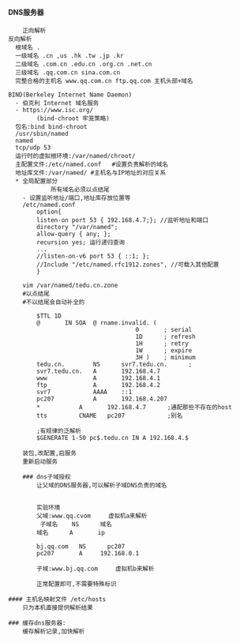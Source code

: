 #### DNS服务器
        正向解析
	反向解析
      根域名 .
      一级域名 .cn ,us .hk .tw .jp .kr
      二级域名 .com.cn .edu.cn .org.cn .net.cn
      三级域名 .qq.com.cn sina.com.cn
      完整合格的主机名 www.qq.com.cn ftp.qq.com 主机头部+域名
	
	BIND(Berkeley Internet Name Daemon)
	  - 伯克利 Internet 域名服务
	  - https://www.isc.org/
			(bind-chroot 牢笼策略)
 	  包名:bind bind-chroot
	  /usr/sbin/named
	  named
	  tcp/udp 53
	  运行时的虚拟根环境:/var/named/chroot/
	  主配置文件:/etc/named.conf   #设置负责解析的域名
	  地址库文件:/var/named/	#主机名与IP地址的对应关系
	  * 全局配置部分
            	所有域名必须以点结尾
		- 设置监听地址/端口,地址库存放位置等
		/etc/named.conf
		    option{
			listen-on port 53 { 192.168.4.7;}; //监听地址和端口
			directory "/var/named";
			allow-query { any; };
			recursion yes; 运行递归查询
			...
			//listen-on-v6 port 53 { ::1; };
			//Include "/etc/named.rfc1912.zones", //可载入其他配置
			}
	
		vim /var/named/tedu.cn.zone
		#以点结尾
		#不以结尾会自动补全的
		
			$TTL 1D
			@       IN SOA  @ rname.invalid. (
                                        0       ; serial
                                        1D      ; refresh
                                        1H      ; retry
                                        1W      ; expire
                                        3H )    ; minimum
			tedu.cn.        NS      svr7.tedu.cn.      ;
			svr7.tedu.cn.   A       192.168.4.7
			www             A       192.168.4.1
			ftp             A       192.168.4.2
			svr7            AAAA    ::1
			pc207           A       192.168.4.207
			*		    A       192.168.4.7      ;通配那些不存在的host
			tts		    CNAME   pc207            ;别名
			
			;有规律的泛解析
			$GENERATE 1-50 pc$.tedu.cn IN A 192.168.4.$

		装包,改配置,启服务	     
		重新启动服务

		### dns子域授权
			让父域的DNS服务器,可以解析子域DNS负责的域名			
			
			
			实验环境
			父域:www.qq.cvom     虚拟机a来解析
			 子域名	NS      域名
			域名		A       ip

			bj.qq.com	NS      pc207
			pc207		A	  192.168.0.1

			子域:www.bj.qq.com	 虚拟机b来解析

			正常配置即可,不需要特殊标识

	#### 主机名映射文件 /etc/hosts
		只为本机直接提供解析结果

	### 缓存dns服务器:
		缓存解析记录,加快解析

